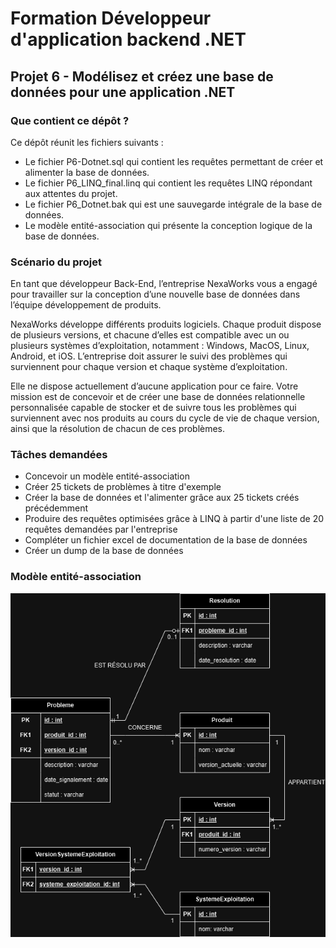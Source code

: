 # Formation Développeur d'application backend .NET

## Projet 6 - Modélisez et créez une base de données pour une application .NET

### Que contient ce dépôt ? 

Ce dépôt réunit les fichiers suivants : 
- Le fichier P6-Dotnet.sql qui contient les requêtes permettant de créer et alimenter la base de données. 
- Le fichier P6_LINQ_final.linq qui contient les requêtes LINQ répondant aux attentes du projet.
- Le fichier P6_Dotnet.bak qui est une sauvegarde intégrale de la base de données.
- Le modèle entité-association qui présente la conception logique de la base de données. 

### Scénario du projet

En tant que développeur Back-End, l’entreprise NexaWorks vous a engagé pour travailler sur la conception d’une nouvelle base de données dans l’équipe développement de produits. 

NexaWorks développe différents produits logiciels. Chaque produit dispose de plusieurs versions, et chacune d’elles est compatible avec un ou plusieurs systèmes d’exploitation, notamment : Windows, MacOS, Linux, Android, et iOS. 
L’entreprise doit assurer le suivi des problèmes qui surviennent pour chaque version et chaque système d’exploitation. 

Elle ne dispose actuellement d’aucune application pour ce faire. Votre mission est de concevoir et de créer une base de données relationnelle personnalisée capable de stocker et de suivre tous les problèmes qui surviennent avec nos produits au cours du cycle de vie de chaque version, ainsi que la résolution de chacun de ces problèmes.

### Tâches demandées

- Concevoir un modèle entité-association
- Créer 25 tickets de problèmes à titre d'exemple
- Créer la base de données et l'alimenter grâce aux 25 tickets créés précédemment
- Produire des requêtes optimisées grâce à LINQ à partir d'une liste de 20 requêtes demandées par l'entreprise
- Compléter un fichier excel de documentation de la base de données
- Créer un dump de la base de données

### Modèle entité-association 

![Modèle entité-association](/P6.drawio.png)
